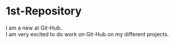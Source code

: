 # 1st-Repository
I am a new at Git-Hub.<br/>
I am very excited to do work on Git-Hub on my different projects.

